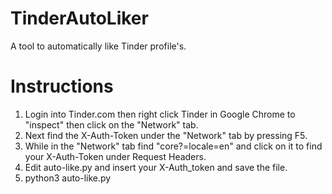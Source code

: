 # TinderAutoLiker
A tool to automatically like Tinder profile's.

# Instructions
1. Login into Tinder.com then right click Tinder in Google Chrome to "inspect" then click on the "Network" tab. 
2. Next find the X-Auth-Token under the "Network" tab by pressing F5. 
3. While in the "Network" tab find "core?=locale=en" and click on it to find your X-Auth-Token under Request Headers. 
4. Edit auto-like.py and insert your X-Auth_token and save the file. 
5. python3 auto-like.py
